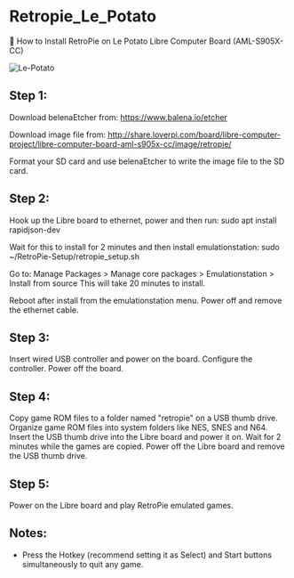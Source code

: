 # Retropie_Le_Potato

📃 How to Install RetroPie on Le Potato Libre Computer Board (AML-S905X-CC)

![Le-Potato](https://github.com/sourceduty/Retropie_Le_Potato/assets/123030236/b8224cd1-d865-43ce-9bb9-11d5cc39b233)

## Step 1:

Download belenaEtcher from: https://www.balena.io/etcher

Download image file from:
http://share.loverpi.com/board/libre-computer-project/libre-computer-board-aml-s905x-cc/image/retropie/

Format your SD card and use belenaEtcher to write the image file to the SD card.

## Step 2:

Hook up the Libre board to ethernet, power and then run:
sudo apt install rapidjson-dev

Wait for this to install for 2 minutes and then install emulationstation:
sudo ~/RetroPie-Setup/retropie_setup.sh

Go to: Manage Packages > Manage core packages > Emulationstation > Install from source
This will take 20 minutes to install.

Reboot after install from the emulationstation menu.
Power off and remove the ethernet cable.

## Step 3:

Insert wired USB controller and power on the board.
Configure the controller.
Power off the board.

## Step 4:

Copy game ROM files to a folder named "retropie" on a USB thumb drive.
Organize game ROM files into system folders like NES, SNES and N64.
Insert the USB thumb drive into the Libre board and power it on.
Wait for 2 minutes while the games are copied.
Power off the Libre board and remove the USB thumb drive.

## Step 5:

Power on the Libre board and play RetroPie emulated games.

## Notes:

- Press the Hotkey (recommend setting it as Select) and Start buttons simultaneously to quit any game.
